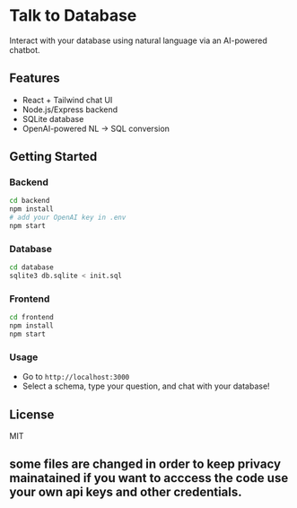 # Talk to Database

Interact with your database using natural language via an AI-powered chatbot.

## Features
- React + Tailwind chat UI
- Node.js/Express backend
- SQLite database
- OpenAI-powered NL → SQL conversion

## Getting Started

### Backend
```bash
cd backend
npm install
# add your OpenAI key in .env
npm start
```

### Database
```bash
cd database
sqlite3 db.sqlite < init.sql
```

### Frontend
```bash
cd frontend
npm install
npm start
```

### Usage
- Go to `http://localhost:3000`
- Select a schema, type your question, and chat with your database!

## License
MIT
## some files are changed in order to keep privacy mainatained if you want to acccess the code use your own api keys and other credentials.
